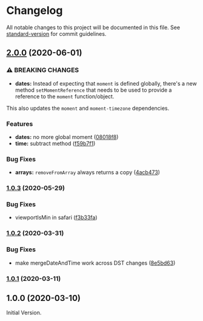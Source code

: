 # Changelog

All notable changes to this project will be documented in this file. See [standard-version](https://github.com/conventional-changelog/standard-version) for commit guidelines.

## [2.0.0](https://github.com/jitbug/helpers/compare/v1.0.3...v2.0.0) (2020-06-01)


### ⚠ BREAKING CHANGES

* **dates:** Instead of expecting that `moment` is defined globally, there's a new method `setMomentReference` that needs to be used to provide a reference to the `moment` function/object.

This also updates the `moment` and `moment-timezone` dependencies.

### Features

* **dates:** no more global moment ([08018f8](https://github.com/jitbug/helpers/commit/08018f897a03cf2782803e77e84f95e49ab66757))
* **time:** subtract method ([f59b7f1](https://github.com/jitbug/helpers/commit/f59b7f1b761c68515dd5dd9f8cdfee3fc43d9998))


### Bug Fixes

* **arrays:** `removeFromArray` always returns a copy ([4acb473](https://github.com/jitbug/helpers/commit/4acb47352a93e5cdd7f7d265c2571add9c6fdf77))

### [1.0.3](https://github.com/jitbug/helpers/compare/v1.0.2...v1.0.3) (2020-05-29)


### Bug Fixes

* viewportIsMin in safari ([f3b33fa](https://github.com/jitbug/helpers/commit/f3b33faa728645caa1d547e1f0ca49d19ecbf4f0))

### [1.0.2](https://github.com/jitbug/helpers/compare/v1.0.1...v1.0.2) (2020-03-31)


### Bug Fixes

* make mergeDateAndTime work across DST changes ([8e5bd63](https://github.com/jitbug/helpers/commit/8e5bd6328fd2abf679f4cb585f2fbcca9431e539))

### [1.0.1](https://github.com/jitbug/helpers/compare/v1.0.0...v1.0.1) (2020-03-11)

## 1.0.0 (2020-03-10)

Initial Version.

